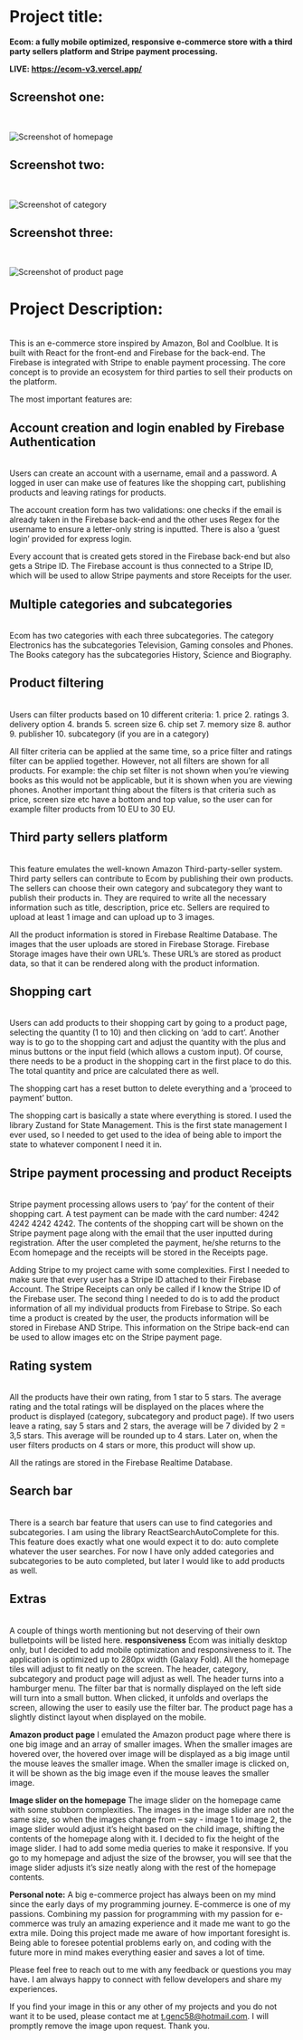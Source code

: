 
<h1>Project title:</h1>
<strong>Ecom: a fully mobile optimized, responsive e-commerce store with a third party sellers platform and Stripe payment processing. </strong> <br>

<strong>LIVE: https://ecom-v3.vercel.app/ </strong> <br>

<h2>Screenshot one: </h2><br>

![Screenshot of homepage](https://i.imgur.com/DzPrEfe.png)


<h2>Screenshot two: </h2><br>

![Screenshot of category](https://i.imgur.com/u7XuQuh.png)

<h2>Screenshot three: </h2><br>

![Screenshot of product page](https://i.imgur.com/nw89uIy.png)

<h1>Project Description: </h1><br>
This is an e-commerce store inspired by Amazon, Bol and Coolblue. It is built with React for the front-end and Firebase for the back-end. The Firebase is integrated with Stripe to enable payment processing.  The core concept is to provide an ecosystem for third parties to sell their products on the platform. 

The most important features are:
<h2>Account creation and login enabled by Firebase Authentication</h2><br>
Users can create an account with a username, email and a password. A logged in user can make use of features like the shopping cart, publishing products and leaving ratings for products. 

The account creation form has two validations: one checks if the email is already taken in the Firebase back-end and the other uses Regex for the username to ensure a letter-only string is inputted. There is also a ‘guest login’ provided for express login.

Every account that is created gets stored in the Firebase back-end but also gets a Stripe ID. The Firebase account is thus connected to a Stripe ID, which will be used to allow Stripe payments and store Receipts for the user. 

<h2>Multiple categories and subcategories</h2><br>
Ecom has two categories with each three subcategories. The category Electronics has the subcategories Television, Gaming consoles and Phones. The Books category has the subcategories History, Science and Biography.

<h2>Product filtering</h2><br>
Users can filter products based on 10 different criteria:
1. price
2. ratings
3. delivery option
4. brands
5. screen size
6. chip set
7. memory size
8. author
9. publisher
10. subcategory (if you are in a category)

All filter criteria can be applied at the same time, so a price filter and ratings filter can be applied together. However, not all filters are shown for all products. For example: the chip set filter is not shown when you’re viewing books as this would not be applicable, but it is shown when you are viewing phones. Another important thing about the filters is that criteria such as price, screen size etc have a bottom and top value, so the user can for example filter products from 10 EU to 30 EU.

<h2>Third party sellers platform</h2><br>
This feature emulates the well-known Amazon Third-party-seller system. Third party sellers can contribute to Ecom by publishing their own products. The sellers can choose their own category and subcategory they want to publish their products in. They are required to write all the necessary information such as title, description, price etc. Sellers are required to upload at least 1 image and can upload up to 3 images. 

All the product information is stored in Firebase Realtime Database. The images that the user uploads are stored in Firebase Storage. Firebase Storage images have their own URL’s. These URL’s are stored as product data, so that it can be rendered along with the product information.

<h2>Shopping cart</h2> <br>
Users can add products to their shopping cart by going to a product page, selecting the quantity (1 to 10) and then clicking on ‘add to cart’. Another way is to go to the shopping cart and adjust the quantity with the plus and minus buttons or the input field (which allows a custom input). Of course, there needs to be a product in the shopping cart in the first place to do this. The total quantity and price are calculated there as well. 

The shopping cart has a reset button to delete everything and a ‘proceed to payment’ button. 

The shopping cart is basically a state where everything is stored. I used the library Zustand for State Management. This is the first state management I ever used, so I needed to get used to the idea of being able to import the state to whatever component I need it in.

<h2>Stripe payment processing and product Receipts</h2><br>
Stripe payment processing allows users to ‘pay’ for the content of their shopping cart. A test payment can be made with the card number: 4242 4242 4242 4242. The contents of the shopping cart will be shown on the Stripe payment page along with the email that the user inputted during registration. After the user completed the payment, he/she returns to the Ecom homepage and the receipts will be stored in the Receipts page.

Adding Stripe to my project came with some complexities. First I needed to make sure that every user has a Stripe ID attached to their Firebase Account. The Stripe Receipts can only be called if I know the Stripe ID of the Firebase user. The second thing I needed to do is to add the product information of all my individual products from Firebase to Stripe. So each time a product is created by the user, the products information will be stored in Firebase AND Stripe. This information on the Stripe back-end can be used to allow images etc on the Stripe payment page. 

<h2>Rating system</h2><br>
All the products have their own rating, from 1 star to 5 stars. The average rating and the total ratings will be displayed on the places where the product is displayed (category, subcategory and product page). If two users leave a rating, say  5 stars and 2 stars, the average will be 7 divided by 2 = 3,5 stars. This average will be rounded up to 4 stars. Later on, when the user filters products on 4 stars or more, this product will show up.

All the ratings are stored in the Firebase Realtime Database. 

<h2>Search bar</h2><br>
There is a search bar feature that users can use to find categories and subcategories. I am using the library ReactSearchAutoComplete for this. This feature does exactly what one would expect it to do: auto complete whatever the user searches. For now I have only added categories and subcategories to be auto completed, but later I would like to add products as well. 

<h2>Extras</h2><br>
A couple of things worth mentioning but not deserving of their own bulletpoints will be listed here.
<strong>responsiveness</strong>
Ecom was initially desktop only, but I decided to add mobile optimization and responsiveness to it. The application is optimized up to 280px width (Galaxy Fold). All the homepage tiles will adjust to fit neatly on the screen. The header, category, subcategory and product page will adjust as well. The header turns into a hamburger menu. The filter bar that is normally displayed on the left side will turn into a small button. When clicked, it unfolds and overlaps the screen, allowing the user to easily use the filter bar. The product page has a slightly distinct layout when displayed on the mobile.<br>

<strong>Amazon product page</strong>
I emulated the Amazon product page where there is one big image and an array of smaller images. When the smaller images are hovered over, the hovered over image will be displayed as a big image until the mouse leaves the smaller image. When the smaller image is clicked on, it will be shown as the big image even if the mouse leaves the smaller image.<br>
  
<strong>Image slider on the homepage</strong>
The image slider on the homepage came with some stubborn complexities. The images in the image slider are not the same size, so when the images change from – say -  image 1 to image 2, the image slider would adjust it’s height based on the child image, shifting the contents of the homepage along with it. I decided to fix the height of the image slider. I had to add some media queries to make it responsive. If you go to my homepage and adjust the size of the browser, you will see that the image slider adjusts it’s size neatly along with the rest of the homepage contents. 

<strong>Personal note:</strong>
A big e-commerce project has always been on my mind since the early days of my programming journey. E-commerce is one of my passions. Combining my passion for programming with my passion for e-commerce was truly an amazing experience and it made me want to go the extra mile. Doing this project made me aware of how important foresight is. Being able to foresee potential problems early on, and coding with the future more in mind makes everything easier and saves a lot of time.<br>

Please feel free to reach out to me with any feedback or questions you may have. I am always happy to connect with fellow developers and share my experiences.

If you find your image in this or any other of my projects and you do not want it to be used, please contact me at t.genc58@hotmail.com. I will promptly remove the image upon request.
Thank you.





